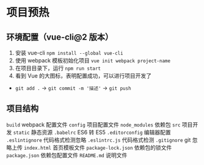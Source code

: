 # 项目预热

## 环境配置（vue-cli@2 版本）

1. 安装 vue-cli `npm install --global vue-cli`
2. 使用 webpack 模板初始化项目 `vue init webpack project-name`
3. 在项目目录下，运行 `npm run start`
4. 看到 Vue 的大图标，表明配置成功，可以进行项目开发了

- `git add .` -> `git commit -m '描述'` -> `git push`

## 项目结构

`build` webpack 配置文件
`config` 项目配置文件
`node_modules` 依赖包
`src` 项目开发
`static` 静态资源
`.babelrc` ES6 转 ES5
`.editorconfig` 编辑器配置
`.eslintignore` 代码格式检测忽略
`.eslintrc.js` 代码格式检测
`.gitignore` git 忽略上传
`index.html` 首页模板文件
`package-lock.json` 依赖包的锁文件
`package.json` 依赖包配置文件
`README.md` 说明文件
